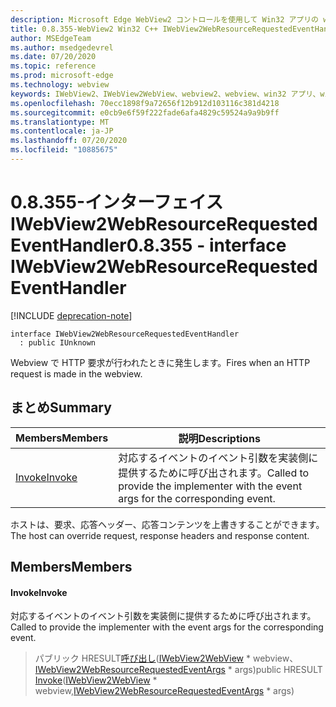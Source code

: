 ```yaml
---
description: Microsoft Edge WebView2 コントロールを使用して Win32 アプリの web コンテンツをホストする
title: 0.8.355-WebView2 Win32 C++ IWebView2WebResourceRequestedEventHandler
author: MSEdgeTeam
ms.author: msedgedevrel
ms.date: 07/20/2020
ms.topic: reference
ms.prod: microsoft-edge
ms.technology: webview
keywords: IWebView2、IWebView2WebView、webview2、webview、win32 アプリ、win32、edge
ms.openlocfilehash: 70ecc1898f9a72656f12b912d103116c381d4218
ms.sourcegitcommit: e0cb9e6f59f222fade6afa4829c59524a9a9b9ff
ms.translationtype: MT
ms.contentlocale: ja-JP
ms.lasthandoff: 07/20/2020
ms.locfileid: "10885675"
---
```

# <span data-ttu-id="53e82-104">0.8.355-インターフェイス IWebView2WebResourceRequestedEventHandler</span><span class="sxs-lookup"><span data-stu-id="53e82-104">0.8.355 - interface IWebView2WebResourceRequestedEventHandler</span></span> 

[!INCLUDE [deprecation-note](../../includes/deprecation-note.md)]

```
interface IWebView2WebResourceRequestedEventHandler
  : public IUnknown
```

<span data-ttu-id="53e82-105">Webview で HTTP 要求が行われたときに発生します。</span><span class="sxs-lookup"><span data-stu-id="53e82-105">Fires when an HTTP request is made in the webview.</span></span>

## <span data-ttu-id="53e82-106">まとめ</span><span class="sxs-lookup"><span data-stu-id="53e82-106">Summary</span></span>

 <span data-ttu-id="53e82-107">Members</span><span class="sxs-lookup"><span data-stu-id="53e82-107">Members</span></span>                        | <span data-ttu-id="53e82-108">説明</span><span class="sxs-lookup"><span data-stu-id="53e82-108">Descriptions</span></span>
--------------------------------|---------------------------------------------
[<span data-ttu-id="53e82-109">Invoke</span><span class="sxs-lookup"><span data-stu-id="53e82-109">Invoke</span></span>](#invoke) | <span data-ttu-id="53e82-110">対応するイベントのイベント引数を実装側に提供するために呼び出されます。</span><span class="sxs-lookup"><span data-stu-id="53e82-110">Called to provide the implementer with the event args for the corresponding event.</span></span>

<span data-ttu-id="53e82-111">ホストは、要求、応答ヘッダー、応答コンテンツを上書きすることができます。</span><span class="sxs-lookup"><span data-stu-id="53e82-111">The host can override request, response headers and response content.</span></span>

## <span data-ttu-id="53e82-112">Members</span><span class="sxs-lookup"><span data-stu-id="53e82-112">Members</span></span>

#### <span data-ttu-id="53e82-113">Invoke</span><span class="sxs-lookup"><span data-stu-id="53e82-113">Invoke</span></span> 

<span data-ttu-id="53e82-114">対応するイベントのイベント引数を実装側に提供するために呼び出されます。</span><span class="sxs-lookup"><span data-stu-id="53e82-114">Called to provide the implementer with the event args for the corresponding event.</span></span>

> <span data-ttu-id="53e82-115">パブリック HRESULT[呼び出し](#invoke)([IWebView2WebView](IWebView2WebView.md) \* webview、[IWebView2WebResourceRequestedEventArgs](IWebView2WebResourceRequestedEventArgs.md) \* args)</span><span class="sxs-lookup"><span data-stu-id="53e82-115">public HRESULT [Invoke](#invoke)([IWebView2WebView](IWebView2WebView.md) \* webview,[IWebView2WebResourceRequestedEventArgs](IWebView2WebResourceRequestedEventArgs.md) \* args)</span></span>

